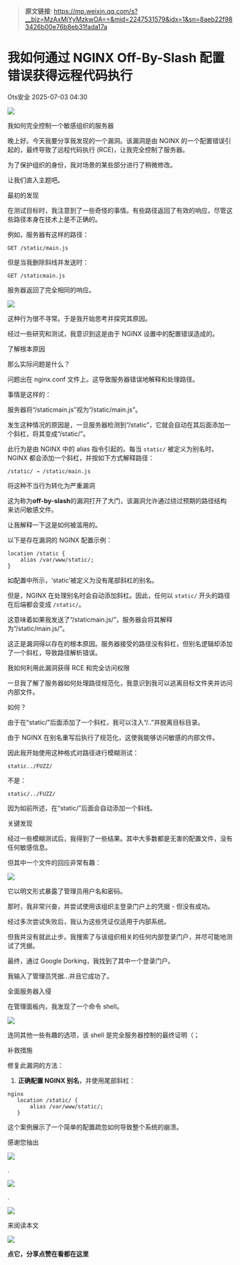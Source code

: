 > **原文链接**: https://mp.weixin.qq.com/s?__biz=MzAxMjYyMzkwOA==&mid=2247531579&idx=1&sn=8aeb22f983426b00e76b8eb31fada17a

#  我如何通过 NGINX Off-By-Slash 配置错误获得远程代码执行  
 Ots安全   2025-07-03 04:30  
  
![](https://mmbiz.qpic.cn/mmbiz_gif/bL2iaicTYdZn7gtxSFZlfuCW6AdQib8Q1onbR0U2h9icP1eRO6wH0AcyJmqZ7USD0uOYncCYIH7ZEE8IicAOPxyb9IA/640?wx_fmt=gif "")  
  
我如何完全控制一个敏感组织的服务器  
  
晚上好。今天我要分享我发现的一个漏洞。该漏洞是由 NGINX 的一个配置错误引起的，最终导致了远程代码执行 (RCE)，让我完全控制了服务器。  
  
为了保护组织的身份，我对场景的某些部分进行了稍微修改。  
  
让我们直入主题吧。  
  
最初的发现  
  
在测试目标时，我注意到了一些奇怪的事情。有些路径返回了有效的响应，尽管这些路径本身在技术上是不正确的。  
  
例如，服务器有这样的路径：  
  

```
GET /static/main.js
```

  
  
但是当我删除斜线并发送时：  
  

```
GET /staticmain.js
```

  
  
服务器返回了完全相同的响应。  
  
![](https://mmbiz.qpic.cn/sz_mmbiz_png/rWGOWg48tac3BohH8PyCmIokH2LMq6gL8G3usgYOt7TlhSWwmEEXRWQr9Fuu0MsJCPb0jWsqsmp6JSCad0mATg/640?wx_fmt=png&from=appmsg "")  
  
这种行为很不寻常。于是我开始思考并探究其原因。  
  
经过一些研究和测试，我意识到这是由于 NGINX 设置中的配置错误造成的。  
  
了解根本原因  
  
那么实际问题是什么？  
  
问题出在 nginx.conf 文件上。这导致服务器错误地解释和处理路径。  
  
事情是这样的：  
  
服务器将“/staticmain.js”视为“/static/main.js”。  
  
发生这种情况的原因是，一旦服务器检测到“/static”，它就会自动在其后面添加一个斜杠，将其变成“/static/”。  
  
此行为是由 NGINX 中的 alias 指令引起的。每当 `static/` 被定义为别名时，NGINX 都会添加一个斜杠，并按如下方式解释路径：  
  

```
/static/ → /static/main.js
```

  
  
将这种不当行为转化为严重漏洞  
  
这为称为**off-by-slash**的漏洞打开了大门，该漏洞允许通过绕过预期的路径结构来访问敏感文件。  
  
让我解释一下这是如何被滥用的。  
  
以下是存在漏洞的 NGINX 配置示例：  
  

```
location /static {
    alias /var/www/static/;
}
```

  
  
如配置中所示，‘static’被定义为没有尾部斜杠的别名。  
  
但是，NGINX 在处理别名时会自动添加斜杠。因此，任何以 `static/` 开头的路径在后端都会变成 `/static/`。  
  
这意味着如果我发送了“/staticmain.js/”，服务器会将其解释为“/static/main.js/”。  
  
这正是漏洞得以存在的根本原因。服务器接受的路径没有斜杠，但别名逻辑却添加了一个斜杠，导致路径解析错误。  
  
我如何利用此漏洞获得 RCE 和完全访问权限  
  
一旦我了解了服务器如何处理路径规范化，我意识到我可以逃离目标文件夹并访问内部文件。  
  
如何？  
  
由于在“static/”后面添加了一个斜杠，我可以注入“/..”并脱离目标目录。  
  
由于 NGINX 在别名重写后执行了规范化，这使我能够访问敏感的内部文件。  
  
因此我开始使用这种格式对路径进行模糊测试：  
  

```
static../FUZZ/
```

  
  
不是：  
  

```
static/../FUZZ/
```

  
  
因为如前所述，在“static/”后面会自动添加一个斜线。  
  
关键发现  
  
经过一些模糊测试后，我得到了一些结果。其中大多数都是无害的配置文件，没有任何敏感信息。  
  
但其中一个文件的回应非常有趣：  
  
![](https://mmbiz.qpic.cn/sz_mmbiz_png/rWGOWg48tac3BohH8PyCmIokH2LMq6gLpp236rxX3ETh5zoiba7VTFZW0MYhlYuFJiarXgBzLpx0R5l2iaVmygG6w/640?wx_fmt=png&from=appmsg "")  
  
它以明文形式暴露了管理员用户名和密码。  
  
那时，我非常兴奋，并尝试使用该组织主登录门户上的凭据 - 但没有成功。  
  
经过多次尝试失败后，我认为这些凭证仅适用于内部系统。  
  
但我并没有就此止步。我搜索了与该组织相关的任何内部登录门户，并尽可能地测试了凭据。  
  
最终，通过 Google Dorking，我找到了其中一个登录门户。  
  
我输入了管理员凭据...并且它成功了。  
  
全面服务器入侵  
  
在管理面板内，我发现了一个命令 shell。  
  
![](https://mmbiz.qpic.cn/sz_mmbiz_jpg/rWGOWg48tac3BohH8PyCmIokH2LMq6gLn8hSvq9115W2T9NnFjdKliaKCHGjJSp698wrpiabZfibDHBXicLsyvewQw/640?wx_fmt=jpeg&from=appmsg "")  
  
连同其他一些有趣的选项，该 shell 是完全服务器控制的最终证明（；  
  
补救措施  
  
修复此漏洞的方法：  
  
1. **正确配置 NGINX 别名**，并使用尾部斜杠：  
  

```
nginx
   location /static/ {
       alias /var/www/static/;
   }
```

  
  
这个案例展示了一个简单的配置疏忽如何导致整个系统的崩溃。  
  
  
  
感谢您抽出  
  
![](https://mmbiz.qpic.cn/mmbiz_gif/Ljib4So7yuWgdSBqOibtgiaYWjL4pkRXwycNnFvFYVgXoExRy0gqCkqvrAghf8KPXnwQaYq77HMsjcVka7kPcBDQw/640?wx_fmt=gif "")  
  
.  
  
![](https://mmbiz.qpic.cn/mmbiz_gif/Ljib4So7yuWgdSBqOibtgiaYWjL4pkRXwycd5KMTutPwNWA97H5MPISWXLTXp0ibK5LXCBAXX388gY0ibXhWOxoEKBA/640?wx_fmt=gif "")  
  
.  
  
![](https://mmbiz.qpic.cn/mmbiz_gif/Ljib4So7yuWgdSBqOibtgiaYWjL4pkRXwycU99fZEhvngeeAhFOvhTibttSplYbBpeeLZGgZt41El4icmrBibojkvLNw/640?wx_fmt=gif "")  
  
来阅读本文  
  
![](https://mmbiz.qpic.cn/mmbiz_gif/Ljib4So7yuWge7Mibiad1tV0iaF8zSD5gzicbxDmfZCEL7vuOevN97CwUoUM5MLeKWibWlibSMwbpJ28lVg1yj1rQflyQ/640?wx_fmt=gif "")  
  
**点它，分享点赞在看都在这里**  
  
